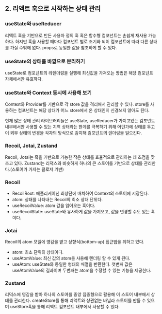 ## 2. 리액트 훅으로 시작하는 상태 관리

### useState와 useReducer

리액트 훅을 기반으로 만든 사용자 정의 훅 혹은 함수형 컴포넌트는 손쉽게 재사용 가능하다.
하지만 훅을 사용할 때마다 컴포넌트 별로 초기화 되어 컴포넌트에 따라 다른 상태를 가질 수밖에 없다.
props로 동일한 값을 참조하게 할 수 있다.

### useState의 상태를 바깥으로 분리하기

useState로 컴포넌트의 리렌더링을 실행해 최신값을 가져오는 방법은 해당 컴포넌트 자체에서만 유효하다.

### useState와 Context 동시에 사용해 보기

Context와 Provider를 기반으로 각 store 값을 격리해서 관리할 수 있다.
store를 사용하는 컴포넌트는 해당 상태가 어느 store에서 온 상태인지 신경쓰지 않아도 된다.

현재 많은 상태 관리 라이브러리들은 useState, useReducer가 가지고있는 컴포넌트 내부에서만 사용할 수 있는 지역 상태라는 한계를 극복하기 위해 어딘가에 상태를 두고 이 외부 상태의 변경을 각자의 방식으로 감지해 컴포넌트의 렌더링을 일으킨다.

### Recoil, Jotai, Zustand

Recoil, Jotai는 훅을 기반으로 가능한 작은 상태를 효율적으로 관리하는 데 초점을 맞추고 있다.
Zustand는 리덕스와 비슷하게 하나의 큰 스토어를 기반으로 상태를 관리한다.(스토어가 가지는 클로저 기반)

### Recoil

- RecoilRoot: 애플리케이션 최상단에 배치하여 Context의 스토어에 저장된다.
- atom: 상태를 나타내는 Recoil의 최소 상태 단위다.
- useRecoilValue: atom 값을 읽어오는 훅이다.
- useRecoilState: useState와 유사하게 값을 가져오고, 값을 변경할 수도 있는 훅이다.

### Jotai

Recoil의 atom 모델에 영감을 받고 상향식(bottom-up) 접근법을 취하고 있다.

- atom: 최소 단위의 상태이다.
- useAtomValue: 최신 값의 atom을 사용해 렌더링 할 수 있게 된다.
- useAtom: useState와 동일한 형태의 배열을 반환한다. 첫번째 값은 useAtomValue의 결과이며 두번째는 atom을 수정할 수 있는 기능을 제공한다.

### Zustand

리덕스에 영감을 받아 하나의 스토어를 중앙 집중형으로 활용해 이 스토어 내부에서 상태를 관리한다.
createStore를 통해 리액트와 상관없는 바닐라 스토어를 만들 수 있으며 useStore훅을 통해 리액트 컴포넌트 내부에서 사용할 수 있다.
